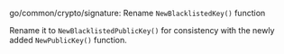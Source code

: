 go/common/crypto/signature: Rename `NewBlacklistedKey()` function

Rename it to `NewBlacklistedPublicKey()` for consistency with the newly added
`NewPublicKey()` function.
